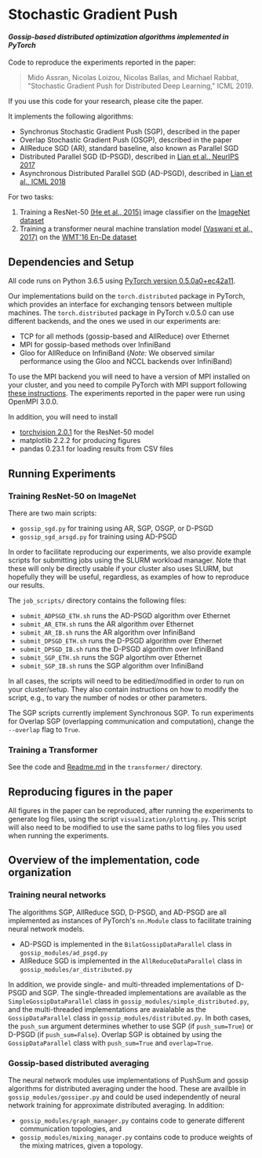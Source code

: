 # Stochastic Gradient Push
#### *Gossip-based distributed optimization algorithms implemented in PyTorch*

Code to reproduce the experiments reported in the paper:
> Mido Assran, Nicolas Loizou, Nicolas Ballas, and Michael Rabbat, "Stochastic Gradient Push for Distributed Deep Learning," ICML 2019.

If you use this code for your research, please cite the paper.

It implements the following algorithms:
* Synchronus Stochastic Gradient Push (SGP), described in the paper
* Overlap Stochastic Gradient Push (OSGP), described in the paper
* AllReduce SGD (AR), standard baseline, also known as Parallel SGD
* Distributed Parallel SGD (D-PSGD), described in [Lian et al., NeurIPS 2017](https://arxiv.org/abs/1705.09056)
* Asynchronous Distributed Parallel SGD (AD-PSGD), described in [Lian et al., ICML 2018](https://arxiv.org/abs/1710.06952)

For two tasks:
1. Training a ResNet-50 [(He et al., 2015)](https://arxiv.org/abs/1512.03385) image classifier on the [ImageNet dataset](http://www.image-net.org/)
2. Training a transformer neural machine translation model [(Vaswani et al., 2017)](https://arxiv.org/abs/1706.03762) on the [WMT'16 En-De dataset](http://www.statmt.org/wmt16/translation-task.html)

## Dependencies and Setup
All code runs on Python 3.6.5 using [PyTorch version 0.5.0a0+ec42a11](https://github.com/pytorch/pytorch/tree/ec42a1141083f1266c079756c96df287c965b18e).

Our implementations build on the `torch.distributed` package in PyTorch, which provides an interface for exchanging tensors between multiple machines. The `torch.distributed` package in PyTorch v.0.5.0 can use different backends, and the ones we used in our experiments are:
* TCP for all methods (gossip-based and AllReduce) over Ethernet
* MPI for gossip-based methods over InfiniBand
* Gloo for AllReduce on InfiniBand (*Note:* We observed similar performance using the Gloo and NCCL backends over InfiniBand)

To use the MPI backend you will need to have a version of MPI installed on your cluster, and you need to compile PyTorch with MPI support following [these instructions](https://github.com/pytorch/pytorch/tree/ec42a1141083f1266c079756c96df287c965b18e#from-source). The experiments reported in the paper were run using OpenMPI 3.0.0.

In addition, you will need to install
* [torchvision 2.0.1](https://github.com/pytorch/vision/tree/v0.2.1) for the ResNet-50 model
* matplotlib 2.2.2 for producing figures
* pandas 0.23.1 for loading results from CSV files

## Running Experiments
### Training ResNet-50 on ImageNet
There are two main scripts:
* `gossip_sgd.py` for training using AR, SGP, OSGP, or D-PSGD
* `gossip_sgd_arsgd.py` for training using AD-PSGD

In order to facilitate reproducing our experiments, we also provide example scripts for submitting jobs using the SLURM workload manager. Note that these will only be directly usable if your cluster also uses SLURM, but hopefully they will be useful, regardless, as examples of how to reproduce our results.

The `job_scripts/` directory contains the following files:
* `submit_ADPSGD_ETH.sh` runs the AD-PSGD algorithm over Ethernet
* `submit_AR_ETH.sh` runs the AR algorithm over Ethernet
* `submit_AR_IB.sh` runs the AR algorithm over InfiniBand
* `submit_DPSGD_ETH.sh` runs the D-PSGD algorithm over Ethernet
* `submit_DPSGD_IB.sh` runs the D-PSGD algorithm over InfiniBand
* `submit_SGP_ETH.sh` runs the SGP algortihm over Ethernet
* `submit_SGP_IB.sh` runs the SGP algorithm over InfiniBand

In all cases, the scripts will need to be editied/modified in order to run on your cluster/setup. They also contain instructions on how to modify the script, e.g., to vary the number of nodes or other parameters.

The SGP scripts currently implement Synchronous SGP. To run experiments for Overlap SGP (overlapping communication and computation), change the `--overlap` flag to `True`.

### Training a Transformer
See the code and [Readme.md](./transformer/Readme.md) in the `transformer/` directory.

## Reproducing figures in the paper
All figures in the paper can be reproduced, after running the experiments to generate log files, using the script `visualization/plotting.py`. This script will also need to be modified to use the same paths to log files you used when running the experiments.

## Overview of the implementation, code organization
### Training neural networks
The algorithms SGP, AllReduce SGD, D-PSGD, and AD-PSGD are all implemented as instances of PyTorch's `nn.Module` class to facilitate training neural network models.
* AD-PSGD is implemented in the `BilatGossipDataParallel` class in `gossip_modules/ad_psgd.py`
* AllReduce SGD is implemented in the `AllReduceDataParallel` class in `gossip_modules/ar_distributed.py`

In addition, we provide single- and multi-threaded implementations of D-PSGD and SGP. The single-threaded implementations are available as the `SimpleGossipDataParallel` class in `gossip_modules/simple_distributed.py`, and the multi-threaded implementations are avaialable as the `GossipDataParallel` class in `gossip_modules/distributed.py`. In both cases, the `push_sum` argument determines whether to use SGP (if `push_sum=True`) or D-PSGD (if `push_sum=False`). Overlap SGP is obtained by using the `GossipDataParallel` class with `push_sum=True` and `overlap=True`.

### Gossip-based distributed averaging
The neural network modules use implementations of PushSum and gossip algorithms for distributed averaging under the hood. These are availble in `gossip_modules/gossiper.py` and could be used independently of neural network training for approximate distributed averaging. In addition:
* `gossip_modules/graph_manager.py` contains code to generate different communication topologies, and
* `gossip_modules/mixing_manager.py` contains code to produce weights of the mixing matrices, given a topology.

